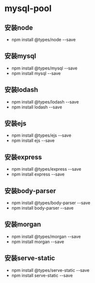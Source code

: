 # mysql-pool

## 安装node
- npm install @types/node --save

## 安装mysql
- npm install @types/mysql --save
- npm install mysql --save

## 安装lodash
- npm install @types/lodash --save
- npm install lodash --save

## 安装ejs
- npm install @types/ejs --save
- npm install ejs --save

## 安装express
- npm install @types/express --save
- npm install express --save

## 安装body-parser
- npm install @types/body-parser --save
- npm install body-parser --save

## 安装morgan
- npm install @types/morgan --save
- npm install morgan --save


## 安装serve-static
- npm install @types/serve-static --save
- npm install serve-static --save

